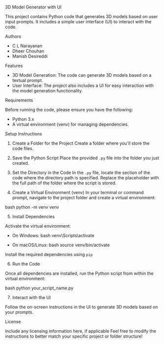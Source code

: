 3D Model Generator with UI

This project contains Python code that generates 3D models based on user input prompts. It includes a simple user interface (UI) to interact with the code.

Authors

- C L Narayanan
- Dheer Chouhan
- Manish Desireddi

Features

- 3D Model Generation: The code can generate 3D models based on a textual prompt.
- User Interface: The project also includes a UI for easy interaction with the model generation functionality.

Requirements

Before running the code, please ensure you have the following:

- Python 3.x
- A virtual environment (venv) for managing dependencies.

Setup Instructions
1. Create a Folder for the Project
Create a folder where you'll store the code files.

2. Save the Python Script
Place the provided `.py` file into the folder you just created.

3. Set the Directory in the Code
In the `.py` file, locate the section of the code where the directory path is specified. Replace the placeholder with the full path of the folder where the script is stored.

4. Create a Virtual Environment (venv)
In your terminal or command prompt, navigate to the project folder and create a virtual environment:

bash
python -m venv venv


5. Install Dependencies

Activate the virtual environment:

- On Windows:
  bash
  venv\Scripts\activate
  
- On macOS/Linux:
  bash
  source venv/bin/activate
  

Install the required dependencies using `pip`

6. Run the Code

Once all dependencies are installed, run the Python script from within the virtual environment:

bash
python your_script_name.py

7. Interact with the UI

Follow the on-screen instructions in the UI to generate 3D models based on your prompts.

License

Include any licensing information here, if applicable
Feel free to modify the instructions to better match your specific project or folder structure!
